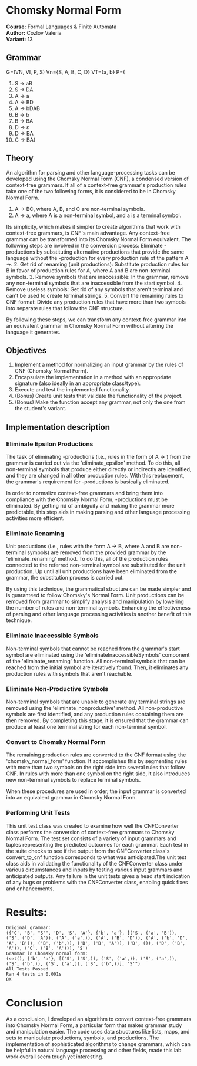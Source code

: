 # Chomsky Normal Form

**Course:** Formal Languages & Finite Automata  
**Author:** Cozlov Valeria \
**Variant:** 13

## Grammar


G=(VN, VI, P, S) Vn={S, A, B, C, D} VT={a, b}
P={ 
1. S → aB
2. S → DA
3. A → a
4. A → BD
5. A → bDAB
6. B → b
7. B → BA
8. D → ε
9. D → BA
10. C → BA}
## Theory

An algorithm for parsing and other language-processing tasks can be developed using the Chomsky Normal Form (CNF), a condensed version of context-free grammars. If all of a context-free grammar's production rules take one of the two following forms, it is considered to be in Chomsky Normal Form.
1. A -> BC, where A, B, and C are non-terminal symbols.
2. A -> a, where A is a non-terminal symbol, and a is a terminal symbol. 

Its simplicity, which makes it simpler to create algorithms that work with context-free grammars, is CNF's main advantage. Any context-free grammar can be transformed into its Chomsky Normal Form equivalent. The following steps are involved in the conversion process:
Eliminate -productions by substituting alternative productions that provide the same language without the -production for every production rule of the pattern A ->.
2. Get rid of renaming (unit productions): Substitute production rules for B in favor of production rules for A, where A and B are non-terminal symbols.
3. Remove symbols that are inaccessible: In the grammar, remove any non-terminal symbols that are inaccessible from the start symbol.
4. Remove useless symbols: Get rid of any symbols that aren't terminal and can't be used to create terminal strings.
5. Convert the remaining rules to CNF format: Divide any production rules that have more than two symbols into separate rules that follow the CNF structure.

By following these steps, we can transform any context-free grammar into an equivalent grammar in Chomsky Normal Form without altering the language it generates.

## Objectives

1. Implement a method for normalizing an input grammar by the rules of CNF (Chomsky Normal Form).
2. Encapsulate the implementation in a method with an appropriate signature (also ideally in an appropriate class/type).
3. Execute and test the implemented functionality.
4. (Bonus) Create unit tests that validate the functionality of the project.
5. (Bonus) Make the function accept any grammar, not only the one from the student's variant.

## Implementation description

### Eliminate Epsilon Productions

The task of eliminating -productions (i.e., rules in the form of A -> ) from the grammar is carried out via the 'eliminate_epsilon' method. To do this, all non-terminal symbols that produce either directly or indirectly are identified, and they are changed in all other production rules. With this replacement, the grammar's requirement for -productions is basically eliminated.

In order to normalize context-free grammars and bring them into compliance with the Chomsky Normal Form, -productions must be eliminated. By getting rid of ambiguity and making the grammar more predictable, this step aids in making parsing and other language processing activities more efficient.

### Eliminate Renaming
Unit productions (i.e., rules with the form A -> B, where A and B are non-terminal symbols) are removed from the provided grammar by the 'eliminate_renaming' method. To do this, all of the production rules connected to the referred non-terminal symbol are substituted for the unit production. Up until all unit productions have been eliminated from the grammar, the substitution process is carried out.

By using this technique, the grammatical structure can be made simpler and is guaranteed to follow Chomsky's Normal Form. Unit productions can be removed from grammar to simplify analysis and manipulation by lowering the number of rules and non-terminal symbols. Enhancing the effectiveness of parsing and other language processing activities is another benefit of this technique.

### Eliminate Inaccessible Symbols

Non-terminal symbols that cannot be reached from the grammar's start symbol are eliminated using the 'eliminateInaccessibleSymbols' component of the 'eliminate_renaming' function. All non-terminal symbols that can be reached from the initial symbol are iteratively found. Then, it eliminates any production rules with symbols that aren't reachable.

### Eliminate Non-Productive Symbols

Non-terminal symbols that are unable to generate any terminal strings are removed using the 'eliminate_nonproductive' method. All non-productive symbols are first identified, and any production rules containing them are then removed. By completing this stage, it is ensured that the grammar can produce at least one terminal string for each non-terminal symbol.

### Convert to Chomsky Normal Form
The remaining production rules are converted to the CNF format using the 'chomsky_normal_form' function. It accomplishes this by segmenting rules with more than two symbols on the right side into several rules that follow CNF. In rules with more than one symbol on the right side, it also introduces new non-terminal symbols to replace terminal symbols.

When these procedures are used in order, the input grammar is converted into an equivalent grammar in Chomsky Normal Form.

### Performing Unit Tests
This unit test class was created to examine how well the CNFConverter class performs the conversion of context-free grammars to Chomsky Normal Form. The test set consists of a variety of input grammars and tuples representing the predicted outcomes for each grammar. Each test in the suite checks to see if the output from the CNFConverter class's convert_to_cnf function corresponds to what was anticipated.The unit test class aids in validating the functionality of the CNFConverter class under various circumstances and inputs by testing various input grammars and anticipated outputs. Any failure in the unit tests gives a head start indication of any bugs or problems with the CNFConverter class, enabling quick fixes and enhancements.
# Results:
```
Original grammar:
({'C', 'B', "S'", 'D', 'S', 'A'}, {'b', 'a'}, [('S', ('a', 'B')), ('S', ('D', 'A')), ('A', ('a',)), ('A', ('B', 'D')), ('A', ('b', 'D', 'A', 'B')), ('B', ('b',)), ('B', ('B', 'A')), ('D', ()), ('D', ('B', 'A')), ('C', ('B', 'A'))], 'S')
Grammar in Chomsky normal form:
(set(), {'b', 'a'}, [('S', ('S',)), ('S', ('a',)), ('S', ('a',)), ('S', ('b',)), ('S', ('a',)), ('S', ('b',))], "S'")
All Tests Passed
Ran 4 tests in 0.001s
OK
```

# Conclusion
As a conclusion, I developed an algorithm to convert context-free grammars into Chomsky Normal Form, a particular form that makes grammar study and manipulation easier. The code uses data structures like lists, maps, and sets to manipulate productions, symbols, and productions. The implementation of sophisticated algorithms to change grammars, which can be helpful in natural language processing and other fields, made this lab work overall seem tough yet interesting.
